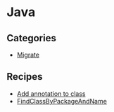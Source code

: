 # Java

## Categories

* [Migrate](/recipes/java/migrate)

## Recipes

* [Add annotation to class](./addannotationwithoutargumentstoclass.md)
* [FindClassByPackageAndName](./findclassbypackageandname.md)


